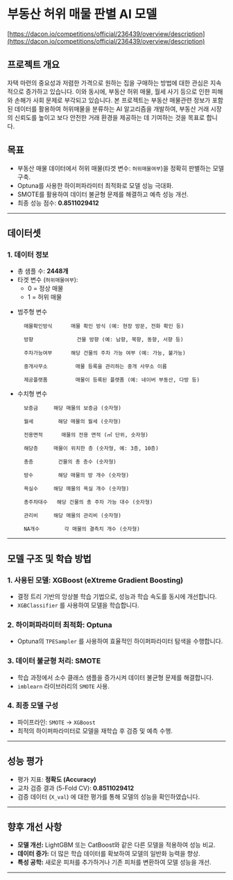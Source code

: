 # 부동산 허위 매물 판별 AI 모델

[https://dacon.io/competitions/official/236439/overview/description](https://dacon.io/competitions/official/236439/overview/description)

## 프로젝트 개요

자택 마련의 중요성과 저렴한 가격으로 원하는 집을 구매하는 방법에 대한 관심은 지속적으로 증가하고 있습니다. 이와 동시에, 부동산 허위 매물, 월세 사기 등으로 인한 피해와 손해가 사회 문제로 부각되고 있습니다. 본 프로젝트는 부동산 매물관련 정보가 포함된 데이터를 활용하여 허위매물을 분류하는 AI 알고리즘을 개발하여, 부동산 거래 시장의 신뢰도를 높이고 보다 안전한 거래 환경을 제공하는 데 기여하는 것을 목표로 합니다. 

## 목표

- 부동산 매물 데이터에서 허위 매물(타겟 변수: `허위매물여부`)을 정확히 판별하는 모델 구축.
- Optuna를 사용한 하이퍼파라미터 최적화로 모델 성능 극대화.
- SMOTE를 활용하여 데이터 불균형 문제를 해결하고 예측 성능 개선.
- 최종 성능 점수: **0.8511029412**

---

## 데이터셋

### 1. 데이터 정보

- 총 샘플 수: **2448개**
- 타겟 변수 (`허위매물여부`):
  - 0 = 정상 매물
  - 1 = 허위 매물

* 범주형 변수
    

        매물확인방식	    매물 확인 방식 (예: 현장 방문, 전화 확인 등)
  
        방향	            건물 방향 (예: 남향, 북향, 동향, 서향 등)
  
        주차가능여부	    해당 건물의 주차 가능 여부 (예: 가능, 불가능)
  
        중개사무소	      매물 등록을 관리하는 중개 사무소 이름
  
        제공플랫폼	      매물이 등록된 플랫폼 (예: 네이버 부동산, 다방 등)
  
* 수치형 변수

        보증금	    해당 매물의 보증금 (숫자형)
  
        월세	      해당 매물의 월세 (숫자형)
  
        전용면적	  매물의 전용 면적 (㎡ 단위, 숫자형)
  
        해당층	    매물이 위치한 층 (숫자형, 예: 3층, 10층)
  
        총층	      건물의 총 층수 (숫자형)
  
        방수	      해당 매물의 방 개수 (숫자형)
  
        욕실수	    해당 매물의 욕실 개수 (숫자형)
  
        총주차대수	해당 건물의 총 주차 가능 대수 (숫자형)
  
        관리비	    해당 매물의 관리비 (숫자형)
  
        NA개수	    각 매물의 결측치 개수 (숫자형)
  
  
---

## 모델 구조 및 학습 방법

### 1. 사용된 모델: **XGBoost (eXtreme Gradient Boosting)**

- 결정 트리 기반의 앙상블 학습 기법으로, 성능과 학습 속도를 동시에 개선합니다.
- `XGBClassifier` 를 사용하여 모델을 학습합니다.

### 2. 하이퍼파라미터 최적화: **Optuna**

- Optuna의 `TPESampler` 를 사용하여 효율적인 하이퍼파라미터 탐색을 수행합니다.

### 3. 데이터 불균형 처리: **SMOTE**

- 학습 과정에서 소수 클래스 샘플을 증가시켜 데이터 불균형 문제를 해결합니다.
- `imblearn` 라이브러리의 `SMOTE` 사용.

### 4. 최종 모델 구성

- 파이프라인: `SMOTE` → `XGBoost`
- 최적의 하이퍼파라미터로 모델을 재학습 후 검증 및 예측 수행.

---

## 성능 평가

- 평가 지표: **정확도 (Accuracy)**
- 교차 검증 결과 (5-Fold CV): **0.8511029412**
- 검증 데이터 (`X_val`) 에 대한 평가를 통해 모델의 성능을 확인하였습니다.

---

## 향후 개선 사항

- **모델 개선:** LightGBM 또는 CatBoost와 같은 다른 모델을 적용하여 성능 비교.
- **데이터 증가:** 더 많은 학습 데이터를 확보하여 모델의 일반화 능력을 향상.
- **특성 공학:** 새로운 피처를 추가하거나 기존 피처를 변환하여 모델 성능을 개선.

---
